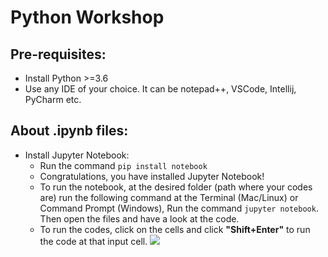 # Python Workshop
## Pre-requisites:
  - Install Python >=3.6
  - Use any IDE of your choice. It can be notepad++, VSCode, Intellij, PyCharm etc.

## About .ipynb files:
  - Install Jupyter Notebook:
    - Run the command `pip install notebook`
    - Congratulations, you have installed Jupyter Notebook! 
    - To run the notebook, at the desired folder (path where your codes are) run the following command at the Terminal (Mac/Linux) or Command Prompt (Windows), Run the command  `jupyter notebook`. Then open the files and have a look at the code.
    - To run the codes, click on the cells and click **"Shift+Enter"** to run the code at that input cell. 
    ![](https://i.pinimg.com/564x/2e/8d/1a/2e8d1ad216f71a25fbc0c3b58cdd1ef2.jpg)
